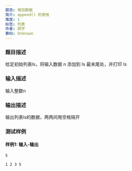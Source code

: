 ```yaml
---
题目: 增加数据
简介: append() 的使用
难度: 1
标签: 列表
作者: 顾宇
慕码: Unknown
---
```


### 题目描述

给定初始列表ls，将输入数据 n 添加到 ls 最末尾处，并打印 ls

### 输入描述

输入整数n

### 输出描述

输出列表ls的数据，两两间用空格隔开

### 测试样例

#### 样例1: 输入-输出

```
5
```

```
1 2 3 5
```

